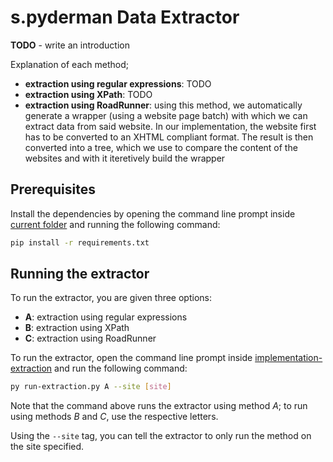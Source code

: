 # s.pyderman Data Extractor

__TODO__ - write an introduction

Explanation of each method;
* __extraction using regular expressions__: TODO
* __extraction using XPath__: TODO
* __extraction using RoadRunner__: using this method, we automatically generate a wrapper (using a website page batch) with which we can extract data from said website. In our implementation, the website first has to be converted to an XHTML compliant format. The result is then converted into a tree, which we use to compare the content of the websites and with it iteretively build the wrapper

## Prerequisites

Install the dependencies by opening the command line prompt inside [current folder](/pa2/) and running the following command:

```bash
pip install -r requirements.txt
```

## Running the extractor

To run the extractor, you are given three options:
* __A__: extraction using regular expressions
* __B__: extraction using XPath
* __C__: extraction using RoadRunner

To run the extractor, open the command line prompt inside [implementation-extraction](/pa2/implementation-extraction/) and run the following command:

```bash
py run-extraction.py A --site [site]
```

Note that the command above runs the extractor using method _A_; to run using methods _B_ and _C_, use the respective letters.

Using the `--site` tag, you can tell the extractor to only run the method on the site specified.